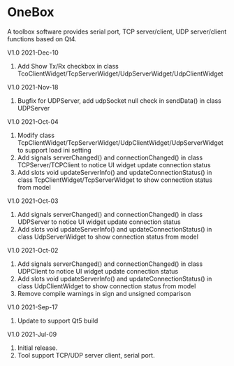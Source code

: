 # OneBox
A toolbox software provides serial port, TCP server/client, UDP server/client functions based on Qt4.


V1.0 2021-Dec-10
1. Add Show Tx/Rx checkbox in class TcoClientWidget/TcpServerWidget/UdpServerWidget/UdpClientWidget


V1.0 2021-Nov-18
1. Bugfix for UDPServer, add udpSocket null check in sendData() in class UDPServer


V1.0 2021-Oct-04
1. Modify class TcpClientWidget/TcpServerWidget/UdpClientWidget/UdpServerWidget to support load ini setting
2. Add signals serverChanged() and connectionChanged() in class TCPServer/TCPClient to notice UI widget update connection status
3. Add slots void updateServerInfo() and updateConnectionStatus() in class TcpClientWidget/TcpServerWidget to show connection status from model


V1.0 2021-Oct-03
1. Add signals serverChanged() and connectionChanged() in class UDPServer to notice UI widget update connection status
2. Add slots void updateServerInfo() and updateConnectionStatus() in class UdpServerWidget to show connection status from model


V1.0 2021-Oct-02
1. Add signals serverChanged() and connectionChanged() in class UDPClient to notice UI widget update connection status
2. Add slots void updateServerInfo() and updateConnectionStatus() in class UdpClientWidget to show connection status from model
3. Remove compile warnings in sign and unsigned comparison


V1.0 2021-Sep-17
1. Update to support Qt5 build


V1.0 2021-Jul-09
1. Initial release.
2. Tool support TCP/UDP server client, serial port.
